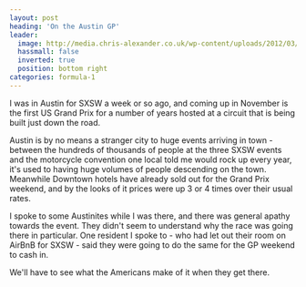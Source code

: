 ```yaml
---
layout: post
heading: 'On the Austin GP'
leader:
  image: http://media.chris-alexander.co.uk/wp-content/uploads/2012/03/f1.jpg
  hassmall: false
  inverted: true
  position: bottom right
categories: formula-1
---
```


I was in Austin for SXSW a week or so ago, and coming up in November is the first US Grand Prix for a number of years hosted at a circuit that is being built just down the road.

Austin is by no means a stranger city to huge events arriving in town - between the hundreds of thousands of people at the three SXSW events and the motorcycle convention one local told me would rock up every year, it's used to having huge volumes of people descending on the town. Meanwhile Downtown hotels have already sold out for the Grand Prix weekend, and by the looks of it prices were up 3 or 4 times over their usual rates.

I spoke to some Austinites while I was there, and there was general apathy towards the event. They didn't seem to understand why the race was going there in particular. One resident I spoke to - who had let out their room on AirBnB for SXSW - said they were going to do the same for the GP weekend to cash in.

We'll have to see what the Americans make of it when they get there.
